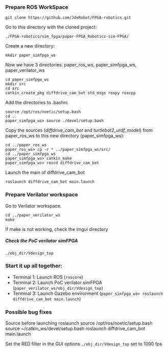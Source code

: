 
### Prepare ROS WorkSpace

    git clone https://github.com/JdeRobot/FPGA-robotics.git

Go to this directory with the cloned project:

    ./FPGA-robotics/sim_fpga/paper-FPGA_Robotics-sim-FPGA/

Create a new directory:

    mkdir paper_simfpga_ws

Now we have 3 directories: paper_ros_ws, paper_simfpga_ws, paper_verilator_ws

    cd paper_simfpga_ws
    mkdir src
    cd src
    catkin_create_pkg diffdrive_cam_bot std_msgs rospy roscpp

Add the directories to .bashrc

    source /opt/ros/noetic/setup.bash
    cd ..
    paper_simfpga_ws> source ./devel/setup.bash

Copy the sources (_diffdrive_cam_bot_ and _turtlebot2_urdf_model_) from paper_ros_ws to this new directory (paper_simfpga_ws):

    cd ../paper_ros_ws
    paper_ros_ws> cp -r * ../paper_simfpga_ws/src/
    cd ../paper_simfpga_ws
    paper_simfpga_ws> catkin_make
    paper_simfpga_ws> roscd diffdrive_cam_bot
Launch the main of diffdrive_cam_bot

    roslaunch diffdrive_cam_bot main.launch

### Prepare Verilator workspace
Go to Verilator workspace.
    
    cd ../paper_verilator_ws
    make

If make is not working, check the imgui directory

##### Check the PoC verilator simFPGA
    ./obj_dir/Vdesign_top

### Start it up all together:
- Terminal 1: Launch ROS (`roscore`)
- Terminal 2: Launch PoC verilator simFPGA (`paper_verilator_ws/obj_dir/Vdesign_top`)
- Terminal 3: Launch Gazebo environment (`paper_simfpga_ws> roslaunch diffdrive_cam_bot main.launch`)

### Possible bug fixes

Source before launching roslaunch
    source /opt/ros/noetic/setup.bash
    source ~/catkin_ws/devel/setup.bash
    roslaunch diffdrive_cam_bot main.launch

Set the RED filter in the GUI options  `./obj_dir/Vdesign_top` set to 1000 fps

